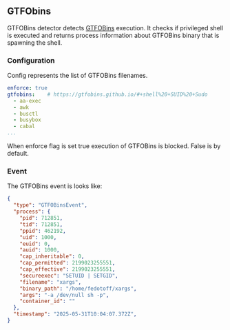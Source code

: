## GTFObins

GTFOBins detector detects [GTFOBins](https://gtfobins.github.io/) execution.
It checks if privileged shell is executed and returns process information about GTFOBins
binary that is spawning the shell.

### Configuration

Config represents the list of GTFOBins filenames.

```yaml
enforce: true
gtfobins:    # https://gtfobins.github.io/#+shell%20+SUID%20+Sudo
  - aa-exec
  - awk
  - busctl
  - busybox
  - cabal
...
```

When enforce flag is set true execution of GTFOBins is blocked. False is by default.

### Event

The GTFOBins event is looks like:

```json
{
  "type": "GTFOBinsEvent",
  "process": {
    "pid": 712851,
    "tid": 712851,
    "ppid": 462192,
    "uid": 1000,
    "euid": 0,
    "auid": 1000,
    "cap_inheritable": 0,
    "cap_permitted": 2199023255551,
    "cap_effective": 2199023255551,
    "secureexec": "SETUID | SETGID",
    "filename": "xargs",
    "binary_path": "/home/fedotoff/xargs",
    "args": "-a /dev/null sh -p",
    "container_id": ""
  },
  "timestamp": "2025-05-31T10:04:07.372Z",
}
```
